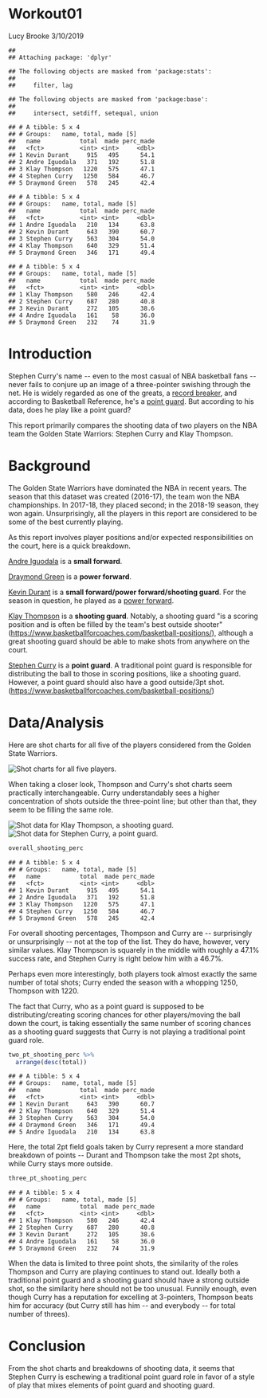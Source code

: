 Workout01
================
Lucy Brooke
3/10/2019

    ## 
    ## Attaching package: 'dplyr'

    ## The following objects are masked from 'package:stats':
    ## 
    ##     filter, lag

    ## The following objects are masked from 'package:base':
    ## 
    ##     intersect, setdiff, setequal, union

    ## # A tibble: 5 x 4
    ## # Groups:   name, total, made [5]
    ##   name           total  made perc_made
    ##   <fct>          <int> <int>     <dbl>
    ## 1 Kevin Durant     915   495      54.1
    ## 2 Andre Iguodala   371   192      51.8
    ## 3 Klay Thompson   1220   575      47.1
    ## 4 Stephen Curry   1250   584      46.7
    ## 5 Draymond Green   578   245      42.4

    ## # A tibble: 5 x 4
    ## # Groups:   name, total, made [5]
    ##   name           total  made perc_made
    ##   <fct>          <int> <int>     <dbl>
    ## 1 Andre Iguodala   210   134      63.8
    ## 2 Kevin Durant     643   390      60.7
    ## 3 Stephen Curry    563   304      54.0
    ## 4 Klay Thompson    640   329      51.4
    ## 5 Draymond Green   346   171      49.4

    ## # A tibble: 5 x 4
    ## # Groups:   name, total, made [5]
    ##   name           total  made perc_made
    ##   <fct>          <int> <int>     <dbl>
    ## 1 Klay Thompson    580   246      42.4
    ## 2 Stephen Curry    687   280      40.8
    ## 3 Kevin Durant     272   105      38.6
    ## 4 Andre Iguodala   161    58      36.0
    ## 5 Draymond Green   232    74      31.9

**Introduction**
================

Stephen Curry's name -- even to the most casual of NBA basketball fans -- never fails to conjure up an image of a three-pointer swishing through the net. He is widely regarded as one of the greats, a [record breaker](https://www.basketball-reference.com/leaders/fg3_season.html), and according to Basketball Reference, he's a [point guard](https://www.basketball-reference.com/players/c/curryst01.html). But according to his data, does he play like a point guard?

This report primarily compares the shooting data of two players on the NBA team the Golden State Warriors: Stephen Curry and Klay Thompson.

**Background**
==============

The Golden State Warriors have dominated the NBA in recent years. The season that this dataset was created (2016-17), the team won the NBA championships. In 2017-18, they placed second; in the 2018-19 season, they won again. Unsurprisingly, all the players in this report are considered to be some of the best currently playing.

As this report involves player positions and/or expected responsibilities on the court, here is a quick breakdown.

[Andre Iguodala](https://www.basketball-reference.com/players/i/iguodan01.html) is a **small forward**.

[Draymond Green](https://www.basketball-reference.com/players/g/greendr01.html) is a **power forward**.

[Kevin Durant](https://www.basketball-reference.com/players/d/duranke01.html) is a **small forward/power forward/shooting guard**. For the season in question, he played as a [power forward](https://www.basketball-reference.com/teams/GSW/2017.html).

[Klay Thompson](https://www.basketball-reference.com/players/t/thompkl01.html) is a **shooting guard**. Notably, a shooting guard "is a scoring position and is often be filled by the team's best outside shooter" (<https://www.basketballforcoaches.com/basketball-positions/>), although a great shooting guard should be able to make shots from anywhere on the court.

[Stephen Curry](https://www.basketball-reference.com/players/c/curryst01.html) is a **point guard**. A traditional point guard is responsible for distributing the ball to those in scoring positions, like a shooting guard. However, a point guard should also have a good outside/3pt shot. (<https://www.basketballforcoaches.com/basketball-positions/>)

**Data/Analysis**
=================

Here are shot charts for all five of the players considered from the Golden State Warriors.

![Shot charts for all five players.](https://raw.githubusercontent.com/stat133-sp19/hw-stat133-lucybrooke/master/workout01/images/gsw-shot-charts.png)

When taking a closer look, Thompson and Curry's shot charts seem practically interchangeable. Curry understandably sees a higher concentration of shots outside the three-point line; but other than that, they seem to be filling the same role.

![Shot data for Klay Thompson, a shooting guard.](https://raw.githubusercontent.com/stat133-sp19/hw-stat133-lucybrooke/master/workout01/images/klay-thompson-shot-chart.png) ![Shot data for Stephen Curry, a point guard.](https://raw.githubusercontent.com/stat133-sp19/hw-stat133-lucybrooke/master/workout01/images/stephen-curry-shot-chart.png)

``` r
overall_shooting_perc
```

    ## # A tibble: 5 x 4
    ## # Groups:   name, total, made [5]
    ##   name           total  made perc_made
    ##   <fct>          <int> <int>     <dbl>
    ## 1 Kevin Durant     915   495      54.1
    ## 2 Andre Iguodala   371   192      51.8
    ## 3 Klay Thompson   1220   575      47.1
    ## 4 Stephen Curry   1250   584      46.7
    ## 5 Draymond Green   578   245      42.4

For overall shooting percentages, Thompson and Curry are -- surprisingly or unsurprisingly -- not at the top of the list. They do have, however, very similar values. Klay Thompson is squarely in the middle with roughly a 47.1% success rate, and Stephen Curry is right below him with a 46.7%.

Perhaps even more interestingly, both players took almost exactly the same number of total shots; Curry ended the season with a whopping 1250, Thompson with 1220.

The fact that Curry, who as a point guard is supposed to be distributing/creating scoring chances for other players/moving the ball down the court, is taking essentially the same number of scoring chances as a shooting guard suggests that Curry is not playing a traditional point guard role.

``` r
two_pt_shooting_perc %>%
  arrange(desc(total))
```

    ## # A tibble: 5 x 4
    ## # Groups:   name, total, made [5]
    ##   name           total  made perc_made
    ##   <fct>          <int> <int>     <dbl>
    ## 1 Kevin Durant     643   390      60.7
    ## 2 Klay Thompson    640   329      51.4
    ## 3 Stephen Curry    563   304      54.0
    ## 4 Draymond Green   346   171      49.4
    ## 5 Andre Iguodala   210   134      63.8

Here, the total 2pt field goals taken by Curry represent a more standard breakdown of points -- Durant and Thompson take the most 2pt shots, while Curry stays more outside.

``` r
three_pt_shooting_perc
```

    ## # A tibble: 5 x 4
    ## # Groups:   name, total, made [5]
    ##   name           total  made perc_made
    ##   <fct>          <int> <int>     <dbl>
    ## 1 Klay Thompson    580   246      42.4
    ## 2 Stephen Curry    687   280      40.8
    ## 3 Kevin Durant     272   105      38.6
    ## 4 Andre Iguodala   161    58      36.0
    ## 5 Draymond Green   232    74      31.9

When the data is limited to three point shots, the similarity of the roles Thompson and Curry are playing continues to stand out. Ideally both a traditional point guard and a shooting guard should have a strong outside shot, so the similarity here should not be too unusual. Funnily enough, even though Curry has a reputation for excelling at 3-pointers, Thompson beats him for accuracy (but Curry still has him -- and everybody -- for total number of threes).

**Conclusion**
==============

From the shot charts and breakdowns of shooting data, it seems that Stephen Curry is eschewing a traditional point guard role in favor of a style of play that mixes elements of point guard and shooting guard.
